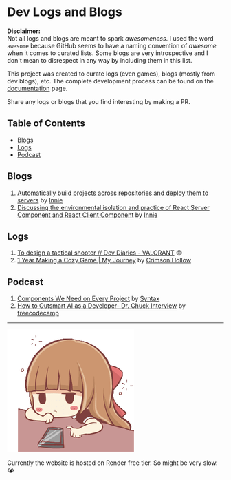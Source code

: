 # Dev Logs and Blogs

**Disclaimer:**  
Not all logs and blogs are meant to spark _awesomeness_. I used the word `awesome` because GitHub seems to have a naming convention of _awesome_ when it comes to curated lists. Some blogs are very introspective and I don't mean to disrespect in any way by including them in this list.

This project was created to curate logs (even games), blogs (mostly from dev blogs), etc. The complete development process can be found on the [documentation](https://github.com/EledenGreen/awesome-dev-logs-and-blogs/blob/main/documentation.md) page.

Share any logs or blogs that you find interesting by making a PR.

## Table of Contents

- [Blogs](#blogs)
- [Logs](#logs)
- [Podcast](#podcast)

## Blogs

1. [Automatically build projects across repositories and deploy them to servers](https://innei.in/posts/tech/automatically-build-projects-across-repositories-and-deploy-to-servers) by [Innie](https://github.com/Innei)
2. [Discussing the environmental isolation and practice of React Server Component and React Client Component](https://innei.in/posts/tech/exploring-environment-isolation-and-practice-of-react-server-component-and-react-client-component) by [Innie](https://github.com/Innei)

## Logs

1. [To design a tactical shooter // Dev Diaries - VALORANT](https://www.youtube.com/watch?v=xu6g1uADlGg) 😊
2. [1 Year Making a Cozy Game | My Journey](https://www.youtube.com/watch?v=PpU-dKFCmnQ) by [Crimson Hollow](https://www.crimsonhollowgame.com/)

## Podcast

1. [Components We Need on Every Project](https://syntax.fm/775) by [Syntax](https://syntax.fm/)
2. [How to Outsmart AI as a Developer- Dr. Chuck Interview](https://open.spotify.com/episode/7EZV9IofaSm9w6ViupHUBy?si=8b170d3c5dc04760) by [freecodecamp](https://open.spotify.com/show/7CpuEnbCLIXwI6LEcbBOYP?si=b211826fdd074030)

<hr/>
<p>
  <img src="./assets/centilia-waiting.gif" alt="centilia-waiting" />
</p>
<p>
  Currently the website is hosted on Render free tier. So might be very slow. 😭
</p>
